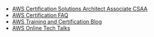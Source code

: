 - [AWS Certification Solutions Architect Associate CSAA](https://aws.amazon.com/certification/certified-solutions-architect-associate)
- [AWS Certification FAQ](https://aws.amazon.com/certification/faqs/)
- [AWS Training and Certification Blog](https://aws.amazon.com/blogs/training-and-certification/tag/solutions-architect/)
- [AWS Online Tech Talks](https://aws.amazon.com/events/online-tech-talks/?nc2=h_ql_ev_ol&trk=el_a131L0000058PvNQAU&trkCampaign=WEBINARSERIES&sc_channel=el&sc_campaign=pac_2018-2019_exlinks_navbar_OTT_evergreen&sc_outcome=Product_Adoption_Campaigns&sc_geo=NAMER&sc_country=mult&events-master-ott.sort-by=item.additionalFields.startDateTime&events-master-ott.sort-order=asc&awsf.events-master-series=*all&awsf.events-master-level=*all&awsf.events-master-tech-category=tech-category%23compute%7Ctech-category%23containers%7Ctech-category%23storage%7Ctech-category%23serverless%7Ctech-category%23security-identity-compliance%7Ctech-category%23networking-content-dev%7Ctech-category%23euc%7Ctech-category%23databases%7Ctech-category%23app-integration)
